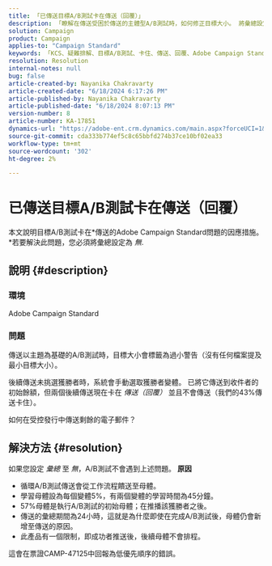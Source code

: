 ```yaml
---
title: 「已傳送目標A/B測試卡在傳送（回覆）」
description: 「瞭解在傳送受困於傳送的主體型A/B測試時，如何修正目標大小。 將彙總設定為none。」
solution: Campaign
product: Campaign
applies-to: "Campaign Standard"
keywords: 「KCS、疑難排解、目標A/B測試、卡住、傳送、回覆、Adobe Campaign Standard、ACS」
resolution: Resolution
internal-notes: null
bug: false
article-created-by: Nayanika Chakravarty
article-created-date: "6/18/2024 6:17:26 PM"
article-published-by: Nayanika Chakravarty
article-published-date: "6/18/2024 8:07:13 PM"
version-number: 8
article-number: KA-17851
dynamics-url: "https://adobe-ent.crm.dynamics.com/main.aspx?forceUCI=1&pagetype=entityrecord&etn=knowledgearticle&id=cc826403-9f2d-ef11-840a-000d3a5b439f"
source-git-commit: cda333b774ef5c8c65bbfd274b37ce10bf02ea33
workflow-type: tm+mt
source-wordcount: '302'
ht-degree: 2%

---
```


# 已傳送目標A/B測試卡在傳送（回覆）


本文說明目標A/B測試卡在*傳送的Adobe Campaign Standard問題的因應措施。*若要解決此問題，您必須將彙總設定為 *無*.

## 說明 {#description}


### <b>環境</b>

Adobe Campaign Standard

### <b>問題</b>

傳送以主題為基礎的A/B測試時，目標大小會標籤為過小警告（沒有任何檔案提及最小目標大小）。

後續傳送未挑選獲勝者時，系統會手動選取獲勝者變體。 已將它傳送到收件者的初始餘額，但兩個後續傳送現在卡在 *傳送（回覆）* 並且不會傳送（我們的43%傳送卡住）。

如何在受控發行中傳送剩餘的電子郵件？


## 解決方法 {#resolution}


如果您設定 *彙總* 至 *無*，A/B測試不會遇到上述問題。
<b>原因</b>
- 循環A/B測試傳送會從工作流程饋送至母體。
- 學習母體設為每個變體5%，有兩個變體的學習時間為45分鐘。
- 57%母體是執行A/B測試的初始母體；在推播該獲勝者之後。
- 傳送的彙總期間為24小時，這就是為什麼即使在完成A/B測試後，母體仍會新增至傳送的原因。
- 此產品有一個限制，即成功者推送後，後續母體不會排程。


這會在票證CAMP-47125中回報為低優先順序的錯誤。
